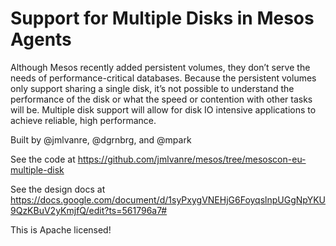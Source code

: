 # Support for Multiple Disks in Mesos Agents

Although Mesos recently added persistent volumes, they don’t serve the needs of performance-critical databases. Because the persistent volumes only support sharing a single disk, it’s not possible to understand the performance of the disk or what the speed or contention with other tasks will be. Multiple disk support will allow for disk IO intensive applications to achieve reliable, high performance.

Built by @jmlvanre, @dgrnbrg, and @mpark

See the code at https://github.com/jmlvanre/mesos/tree/mesoscon-eu-multiple-disk

See the design docs at https://docs.google.com/document/d/1syPxygVNEHjG6FoyqslnpUGgNpYKU9QzKBuV2yKmjfQ/edit?ts=561796a7#

This is Apache licensed!
